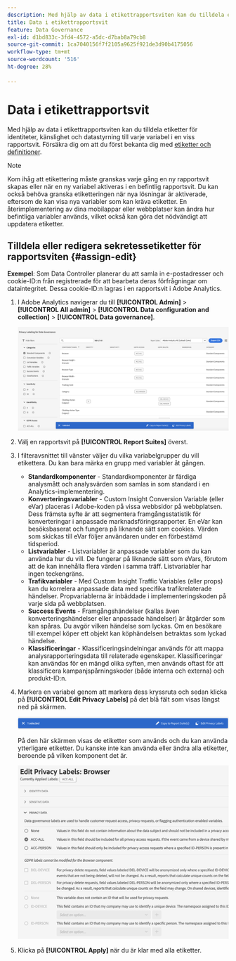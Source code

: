 ```yaml
---
description: Med hjälp av data i etikettrapportsviten kan du tilldela etiketter för identiteter, känslighet och datastyrning till varje variabel i en viss rapportsvit.
title: Data i etikettrapportsvit
feature: Data Governance
exl-id: d1bd833c-3fd4-4572-a5dc-d7bab8a79cb8
source-git-commit: 1ca7040156f7f2105a9625f921de3d90b4175056
workflow-type: tm+mt
source-wordcount: '516'
ht-degree: 28%

---
```


# Data i etikettrapportsvit

Med hjälp av data i etikettrapportsviten kan du tilldela etiketter för identiteter, känslighet och datastyrning till varje variabel i en viss rapportsvit. Försäkra dig om att du först bekanta dig med [etiketter och definitioner](/help/technotes/c-data-governance/data-labeling/gdpr-labels.md).

>[!NOTE]
>
>Kom ihåg att etikettering måste granskas varje gång en ny rapportsvit skapas eller när en ny variabel aktiveras i en befintlig rapportsvit. Du kan också behöva granska etiketteringen när nya lösningar är aktiverade, eftersom de kan visa nya variabler som kan kräva etiketter. En återimplementering av dina mobilappar eller webbplatser kan ändra hur befintliga variabler används, vilket också kan göra det nödvändigt att uppdatera etiketter.

## Tilldela eller redigera sekretessetiketter för rapportsviten {#assign-edit}

**Exempel**: Som Data Controller planerar du att samla in e-postadresser och cookie-ID:n från registrerade för att bearbeta deras förfrågningar om dataintegritet. Dessa cookie-ID:n lagras i en rapportsvit i Adobe Analytics.

1. I Adobe Analytics navigerar du till **[!UICONTROL Admin]** > **[!UICONTROL All admin]** > **[!UICONTROL Data configuration and collection]** > **[!UICONTROL Data governance]**.

   ![Sekretessmärkning](assets/privacy_rs_settings.png)

1. Välj en rapportsvit på **[!UICONTROL Report Suites]** överst.

1. I filteravsnittet till vänster väljer du vilka variabelgrupper du vill etikettera. Du kan bara märka en grupp med variabler åt gången.

   * **Standardkomponenter** - Standardkomponenter är färdiga analysmått och analysvärden som samlas in som standard i en Analytics-implementering.
   * **Konverteringsvariabler** - Custom Insight Conversion Variable (eller eVar) placeras i Adobe-koden på vissa webbsidor på webbplatsen. Dess främsta syfte är att segmentera framgångsstatistik för konverteringar i anpassade marknadsföringsrapporter. En eVar kan besöksbaserat och fungera på liknande sätt som cookies. Värden som skickas till eVar följer användaren under en förbestämd tidsperiod.
   * **Listvariabler** - Listvariabler är anpassade variabler som du kan använda hur du vill. De fungerar på liknande sätt som eVars, förutom att de kan innehålla flera värden i samma träff. Listvariabler har ingen teckengräns.
   * **Trafikvariabler** - Med Custom Insight Traffic Variables (eller props) kan du korrelera anpassade data med specifika trafikrelaterade händelser. Propvariablerna är inbäddade i implementeringskoden på varje sida på webbplatsen.
   * **Success Events** - Framgångshändelser (kallas även konverteringshändelser eller anpassade händelser) är åtgärder som kan spåras. Du avgör vilken händelse som lyckas. Om en besökare till exempel köper ett objekt kan köphändelsen betraktas som lyckad händelse.
   * **Klassificeringar** - Klassificeringsindelningar används för att mappa analysrapporteringsdata till relaterade egenskaper. Klassificeringar kan användas för en mängd olika syften, men används oftast för att klassificera kampanjspårningskoder (både interna och externa) och produkt-ID:n.

1. Markera en variabel genom att markera dess kryssruta och sedan klicka på **[!UICONTROL Edit Privacy Labels]** på det blå fält som visas längst ned på skärmen.

   ![Redigera](assets/edit-label.png)

   På den här skärmen visas de etiketter som används och du kan använda ytterligare etiketter. Du kanske inte kan använda eller ändra alla etiketter, beroende på vilken komponent det är.

   ![Använda etiketter](assets/edit-labels2.png)

1. Klicka på **[!UICONTROL Apply]** när du är klar med alla etiketter.

